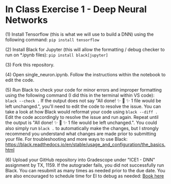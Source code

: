 # In Class Exercise 1 - Deep Neural Networks

(1) Install Tensorflow (this is what we will use to build a DNN) using the following command: 
`pip install tensorflow`

(2) Install Black for Jupyter (this will allow the formatting / debug checker to run on *.ipynb files):
`pip install black[jupyter]`

(3) Fork this repository.

(4) Open single_neuron.ipynb. Follow the instructions within the notebook to edit the code. 

(5) Run Black to check your code for minor errors and improper formatting using the following command (I did this in the terminal within VS code):
`black --check .`
If the output does not say "All done! ✨ 🍰 ✨ 1 file would be left unchanged.", you'll need to edit the code to resolve the issue. You can take a look at how Black would reformat your code using `black --diff .` Edit the code accordingly to resolve the issue and run again. Repeat until the output is "All done! ✨ 🍰 ✨ 1 file would be left unchanged.". You could also simply run `black .` to automatically make the changes, but I strongly recommend you understand what changes are made prior to submitting your file. For troubleshooting and more ways to use Black: https://black.readthedocs.io/en/stable/usage_and_configuration/the_basics.html

(6) Upload your GitHub repository into Gradescope under "ICE1 - DNN" assignment by TX, 1159. If the autograder fails, you did not successfully run Black. You can resubmit as many times as needed prior to the due date. You are also encouraged to schedule time for EI to debug as needed: [Book here](https://outlook.office.com/bookwithme/user/94f514961fa3476ab9598d4a2173d076@afacademy.af.edu?anonymous&ep=plink)
